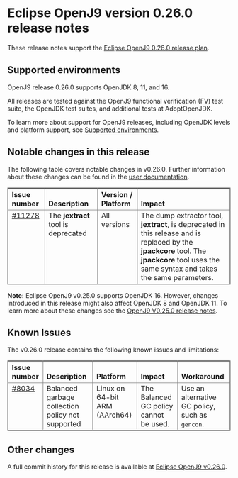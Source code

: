 <!--
* Copyright IBM Corp. and others 2020
*
* This program and the accompanying materials are made
* available under the terms of the Eclipse Public License 2.0
* which accompanies this distribution and is available at
* https://www.eclipse.org/legal/epl-2.0/ or the Apache
* License, Version 2.0 which accompanies this distribution and
* is available at https://www.apache.org/licenses/LICENSE-2.0.
*
* This Source Code may also be made available under the
* following Secondary Licenses when the conditions for such
* availability set forth in the Eclipse Public License, v. 2.0
* are satisfied: GNU General Public License, version 2 with
* the GNU Classpath Exception [1] and GNU General Public
* License, version 2 with the OpenJDK Assembly Exception [2].
*
* [1] https://www.gnu.org/software/classpath/license.html
* [2] https://openjdk.org/legal/assembly-exception.html
*
* SPDX-License-Identifier: EPL-2.0 OR Apache-2.0 OR GPL-2.0-only WITH Classpath-exception-2.0 OR GPL-2.0-only WITH OpenJDK-assembly-exception-1.0
-->

# Eclipse OpenJ9 version 0.26.0 release notes

These release notes support the [Eclipse OpenJ9 0.26.0 release plan](https://projects.eclipse.org/projects/technology.openj9/releases/0.26.0/plan).

## Supported environments

OpenJ9 release 0.26.0 supports OpenJDK 8, 11, and 16.

All releases are tested against the OpenJ9 functional verification (FV) test suite, the OpenJDK test suites, and additional tests at AdoptOpenJDK.

To learn more about support for OpenJ9 releases, including OpenJDK levels and platform support, see [Supported environments](https://eclipse.org/openj9/docs/openj9_support/index.html).


## Notable changes in this release

The following table covers notable changes in v0.26.0. Further information about these changes can be found in the [user documentation](https://www.eclipse.org/openj9/docs/version0.26/).

<table cellpadding="4" cellspacing="0" summary="" width="100%" rules="all" frame="border" border="1"><thead align="left">
<tr valign="bottom">
<th valign="bottom">Issue number</th>
<th valign="bottom">Description</th>
<th valign="bottom">Version / Platform</th>
<th valign="bottom">Impact</th>
</tr>
</thead>
<tbody>

<tr><td valign="top">
<a href="https://github.com/eclipse-openj9/openj9/issues/11278">#11278</a></td>
<td valign="top">The <strong>jextract</strong> tool is deprecated</td>
<td valign="top">All versions</td>
<td valign="top">The dump extractor tool, <strong>jextract</strong>, is deprecated in this release and is replaced by the <strong>jpackcore</strong> tool. The <strong>jpackcore</strong> tool uses the same syntax and takes the same parameters.</td>
</tr>

</table>

**Note:** Eclipse OpenJ9 v0.25.0 supports OpenJDK 16. However, changes introduced in this release might also affect OpenJDK 8 and OpenJDK 11. To learn more about these changes see the [OpenJ9 V0.25.0 release notes](https://github.com/eclipse-openj9/openj9/blob/master/doc/release-notes/0.25/0.25.md).

## Known Issues

The v0.26.0 release contains the following known issues and limitations:

<table cellpadding="4" cellspacing="0" summary="" width="100%" rules="all" frame="border" border="1">
<thead align="left">
<tr valign="bottom">
<th valign="bottom">Issue number</th>
<th valign="bottom">Description</th>
<th valign="bottom">Platform</th>
<th valign="bottom">Impact</th>
<th valign="bottom">Workaround</th>
</tr>
</thead>
<tbody>

<tr><td valign="top"><a href="https://github.com/eclipse-openj9/openj9/issues/8034">#8034</a></td>
<td valign="top">Balanced garbage collection policy not supported</td>
<td valign="top">Linux on 64-bit ARM (AArch64)</td>
<td valign="top">The Balanced GC policy cannot be used. </td>
<td valign="top">Use an alternative GC policy, such as <tt>gencon</tt>.</td>
</tr>

</tbody>
</table>

## Other changes

A full commit history for this release is available at [Eclipse OpenJ9 v0.26.0](https://github.com/eclipse-openj9/openj9/releases/tag/openj9-0.26.0).
